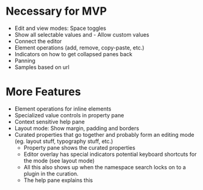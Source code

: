# Necessary for MVP

- Edit and view modes: Space toggles
- Show all selectable values and - Allow custom values
- Connect the editor
- Element operations (add, remove, copy-paste, etc.)
- Indicators on how to get collapsed panes back
- Panning
- Samples based on url

# More Features

- Element operations for inline elements
- Specialized value controls in property pane
- Context sensitive help pane
- Layout mode: Show margin, padding and borders
- Curated properties that go together and probably form an editing mode
  (eg. layout stuff, typography stuff, etc.)
  - Property pane shows the curated properties
  - Editor overlay has special indicators potential keyboard shortcuts
    for the mode (see layout mode)
  - All this also shows up when the namespace search locks on to
    a plugin in the curation.
  - The help pane explains this
